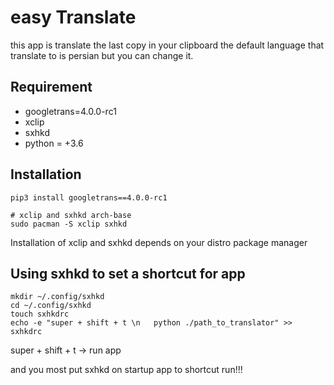 # easy Translate
this app is translate the last copy in your clipboard the default language that translate to is persian but you can change it.  
## Requirement
- googletrans=4.0.0-rc1
- xclip 
- sxhkd
- python = +3.6

## Installation

```
pip3 install googletrans==4.0.0-rc1

# xclip and sxhkd arch-base
sudo pacman -S xclip sxhkd

```

Installation of xclip and sxhkd depends on your distro package manager

## Using sxhkd to set a shortcut for app

```
mkdir ~/.config/sxhkd
cd ~/.config/sxhkd
touch sxhkdrc
echo -e "super + shift + t \n   python ./path_to_translator" >> sxhkdrc
```
super + shift + t -> run app 

and you most put sxhkd on startup app to shortcut run!!!

